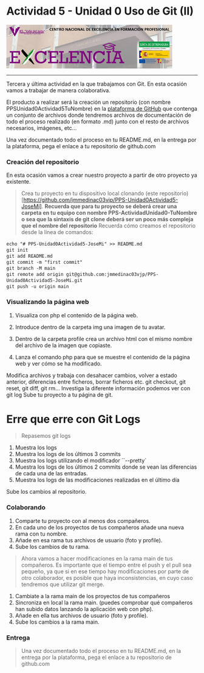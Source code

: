 Actividad 5 - Unidad 0
Uso de Git (II)
===============
![](imagenes/excelencia.jpeg)

---

Tercera y última actividad en la que trabajamos con Git.
En esta ocasión vamos a trabajar de manera colaborativa.

El producto a realizar será la creación un repositorio (con nombre PPSUnidad0Actividad5TuNombre) en la [plataforma de GitHub](https://github.com/)  que contenga un conjunto de archivos donde tendremos archivos de documentación de todo el proceso realizado (en formato .md) junto con el resto de archivos necesarios, imágenes, etc...

Una vez documentado todo el proceso en tu README.md, en la entrega por la plataforma, pega el enlace a tu repositorio de github.com

### Creación del repositorio

En esta ocasión vamos a crear nuestro proyecto a partir de otro proyecto ya existente.

> Crea tu proyecto en tu dispositivo local clonando (este repositorio)[https://github.com/jmmedinac03vjp/PPS-Unidad0Actividad5-JoseMi]. __Recuerda que para tu proyecto se deberá crear una carpeta en tu equipo con nombre PPS-ActividadUnidad0-TuNombre o sea que la sintaxis de git clone deberá ser un poco más compleja que el nombre del repositorio__
Recuerda  cómo creamos el repositorio desde la línea de comandos:

~~~
echo "# PPS-Unidad0Actividad5-JoseMi" >> README.md
git init
git add README.md
git commit -m "first commit"
git branch -M main
git remote add origin git@github.com:jmmedinac03vjp/PPS-Unidad0Actividad5-JoseMi.git
git push -u origin main
~~~

### Visualizando la página web

1. Visualiza con php el contenido de la página web.

2. Introduce dentro de la carpeta img una imagen de tu avatar.

3. Dentro de la carpeta profile crea un archivo html con el mismo nombre del archivo de la imagen que copiaste.

4. Lanza el comando php para que se muestre el contenido de la página web y ver cómo se ha modificado.


Modifica archivos y trabaja con desahacer cambios, volver a estado anterior, diferencias entre ficheros, borrar ficheros etc. git checkout, git reset, git diff, git rm...
Investiga la diferente información podemos ver con git log
Sube tu proyecto a tu página de git.

# Erre que erre con Git Logs

>Repasemos git logs

1. Muestra los logs
2. Muestra los logs de los últimos 3 commits
1. Muestra los logs utilizando el modificador ``--pretty`
1. Muestra los logs de los últimos 2 commits donde se vean las diferencias de cada una de las entradas.
1. Muestra los logs de las modificaciones realizadas en el último día


Sube los cambios al repositorio.

### Colaborando

1. Comparte tu proyecto con al menos dos compañeros.
1. En cada uno de los proyectos  de tus compañeros añade una nueva rama con tu nombre.
1. Añade en esa rama tus archivos de usuario (foto y profile).
1. Sube los cambios de tu rama.

> Ahora vamos a hacer modificaciones en la rama main de tus compañeros. Es importante que el tiempo entre el push y el pull sea pequeño, ya que si en ese tiempo hay modificaciones por parte de otro colaborador, es posible que haya inconsistencias, en cuyo caso tendremos que utilizar git merge.

1. Cambiate a la rama main de los proyectos de tus compañeros
1. Sincroniza en local la rama main. (puedes comprobar qué compañeros han subido datos lanzando la aplicación web con php).
1. Añade en ella tus archivos de usuario (foto y profile).
1. Sube los cambios a la rama main.

### Entrega

> Una vez documentado todo el proceso en tu README.md, en la entrega por la plataforma, pega el enlace a tu repositorio de github.com

